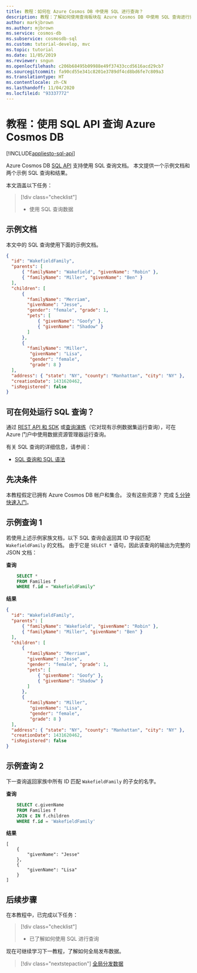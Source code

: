 ```yaml
---
title: 教程：如何在 Azure Cosmos DB 中使用 SQL 进行查询？
description: 教程：了解如何使用查询板块在 Azure Cosmos DB 中使用 SQL 查询进行查询
author: markjbrown
ms.author: mjbrown
ms.service: cosmos-db
ms.subservice: cosmosdb-sql
ms.custom: tutorial-develop, mvc
ms.topic: tutorial
ms.date: 11/05/2019
ms.reviewer: sngun
ms.openlocfilehash: c206b68495b09988e49f37433ccd5616acd29cb7
ms.sourcegitcommit: fa90cd55e341c8201e3789df4cd8bd6fe7c809a3
ms.translationtype: HT
ms.contentlocale: zh-CN
ms.lasthandoff: 11/04/2020
ms.locfileid: "93337772"
---
```

# <a name="tutorial-query-azure-cosmos-db-by-using-the-sql-api"></a>教程：使用 SQL API 查询 Azure Cosmos DB
[!INCLUDE[appliesto-sql-api](includes/appliesto-sql-api.md)]

Azure Cosmos DB [SQL API](./introduction.md) 支持使用 SQL 查询文档。 本文提供一个示例文档和两个示例 SQL 查询和结果。

本文涵盖以下任务： 

> [!div class="checklist"]
> * 使用 SQL 查询数据

## <a name="sample-document"></a>示例文档

本文中的 SQL 查询使用下面的示例文档。

```json
{
  "id": "WakefieldFamily",
  "parents": [
      { "familyName": "Wakefield", "givenName": "Robin" },
      { "familyName": "Miller", "givenName": "Ben" }
  ],
  "children": [
      {
        "familyName": "Merriam", 
        "givenName": "Jesse", 
        "gender": "female", "grade": 1,
        "pets": [
            { "givenName": "Goofy" },
            { "givenName": "Shadow" }
        ]
      },
      { 
        "familyName": "Miller", 
         "givenName": "Lisa", 
         "gender": "female", 
         "grade": 8 }
  ],
  "address": { "state": "NY", "county": "Manhattan", "city": "NY" },
  "creationDate": 1431620462,
  "isRegistered": false
}
```

## <a name="where-can-i-run-sql-queries"></a>可在何处运行 SQL 查询？

通过 [REST API 和 SDK](sql-api-sdk-dotnet.md) 或[查询演练](https://www.documentdb.com/sql/demo)（它对现有示例数据集运行查询），可在 Azure 门户中使用数据资源管理器运行查询。

有关 SQL 查询的详细信息，请参阅：
* [SQL 查询和 SQL 语法](sql-query-getting-started.md)

## <a name="prerequisites"></a>先决条件

本教程假定已拥有 Azure Cosmos DB 帐户和集合。 没有这些资源？ 完成 [5 分钟快速入门](create-cosmosdb-resources-portal.md)。

## <a name="example-query-1"></a>示例查询 1

若使用上述示例家族文档，以下 SQL 查询会返回其 ID 字段匹配 `WakefieldFamily` 的文档。 由于它是 `SELECT *` 语句，因此该查询的输出为完整的 JSON 文档：

**查询**

```sql
    SELECT * 
    FROM Families f 
    WHERE f.id = "WakefieldFamily"
```

**结果**

```json
{
  "id": "WakefieldFamily",
  "parents": [
      { "familyName": "Wakefield", "givenName": "Robin" },
      { "familyName": "Miller", "givenName": "Ben" }
  ],
  "children": [
      {
        "familyName": "Merriam", 
        "givenName": "Jesse", 
        "gender": "female", "grade": 1,
        "pets": [
            { "givenName": "Goofy" },
            { "givenName": "Shadow" }
        ]
      },
      { 
        "familyName": "Miller", 
         "givenName": "Lisa", 
         "gender": "female", 
         "grade": 8 }
  ],
  "address": { "state": "NY", "county": "Manhattan", "city": "NY" },
  "creationDate": 1431620462,
  "isRegistered": false
}
```

## <a name="example-query-2"></a>示例查询 2

下一查询返回家族中所有 ID 匹配 `WakefieldFamily` 的子女的名字。

**查询**

```sql
    SELECT c.givenName 
    FROM Families f 
    JOIN c IN f.children 
    WHERE f.id = 'WakefieldFamily'
```

**结果**

```
[
    {
        "givenName": "Jesse"
    },
    {
        "givenName": "Lisa"
    }
]
```


## <a name="next-steps"></a>后续步骤

在本教程中，已完成以下任务：

> [!div class="checklist"]
> * 已了解如何使用 SQL 进行查询  

现在可继续学习下一教程，了解如何全局发布数据。

> [!div class="nextstepaction"]
> [全局分发数据](tutorial-global-distribution-sql-api.md)